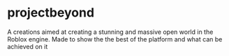 # projectbeyond
A creations aimed at creating a stunning and massive open world in the Roblox engine. Made to show the the best of the platform and what can be achieved on it 
